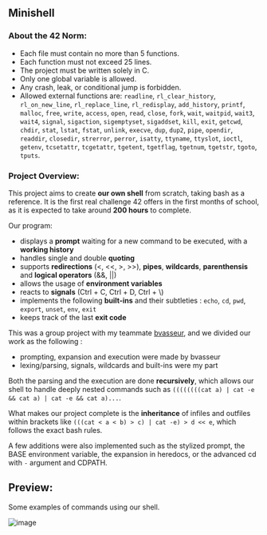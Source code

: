 ## Minishell
### About the 42 Norm:
- Each file must contain no more than 5 functions.
- Each function must not exceed 25 lines.
- The project must be written solely in C.
- Only one global variable is allowed.
- Any crash, leak, or conditional jump is forbidden.
- Allowed external functions are: `readline`, `rl_clear_history`, `rl_on_new_line`,
                                  `rl_replace_line`, `rl_redisplay`, `add_history`,
                                  `printf`, `malloc`, `free`, `write`, `access`, `open`, `read`,
                                  `close`, `fork`, `wait`, `waitpid`, `wait3`, `wait4`, `signal`,
                                  `sigaction`, `sigemptyset`, `sigaddset`, `kill`, `exit`,
                                  `getcwd`, `chdir`, `stat`, `lstat`, `fstat`, `unlink`, `execve`,
                                  `dup`, `dup2`, `pipe`, `opendir`, `readdir`, `closedir`,
                                  `strerror`, `perror`, `isatty`, `ttyname`, `ttyslot`, `ioctl`,
                                  `getenv`, `tcsetattr`, `tcgetattr`, `tgetent`, `tgetflag`,
                                  `tgetnum`, `tgetstr`, `tgoto`, `tputs`.

### Project Overview:
This project aims to create **our own shell** from scratch, taking bash as a reference. It is the first real challenge 42 offers in the first months of school, as it is expected to take around **200 hours** to complete.

Our program:
- displays a **prompt** waiting for a new command to be executed, with a **working history**
- handles single and double **quoting**
- supports **redirections** (<, <<, >, >>), **pipes**, **wildcards**, **parenthensis** and **logical operators** (&&, ||)
- allows the usage of **environment variables**
- reacts to **signals** (Ctrl + C, Ctrl + D, Ctrl + \\)
- implements the following **built-ins** and their subtleties : `echo`, `cd`, `pwd`, `export`, `unset`, `env`, `exit`
- keeps track of the last **exit code**

This was a group project with my teammate [bvasseur](https://github.com/basilounet), and we divided our work as the following :
- prompting, expansion and execution were made by bvasseur
- lexing/parsing, signals, wildcards and built-ins were my part

Both the parsing and the execution are done **recursively**, which allows our shell to handle deeply nested commands such as `((((((((cat a) | cat -e && cat a) | cat -e && cat a)...`.

What makes our project complete is the **inheritance** of infiles and outfiles within brackets like `(((cat < a < b) > c) | cat -e) > d << e`, which follows the exact bash rules.

A few additions were also implemented such as the stylized prompt, the BASE environment variable, the expansion in heredocs, or the advanced cd with `-` argument and CDPATH.

## Preview:

Some examples of commands using our shell.

![image](https://github.com/user-attachments/assets/88a461e1-d4f1-456a-b11f-13677fe02bf9)

